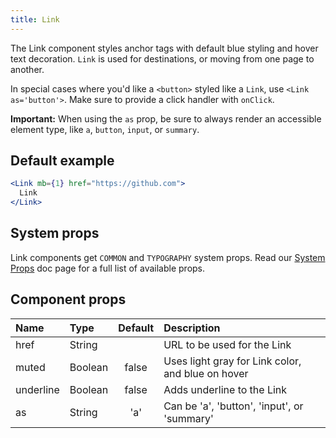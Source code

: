 ```yaml
---
title: Link
---
```


The Link component styles anchor tags with default blue styling and hover text decoration. `Link` is used for destinations, or moving from one page to another.

In special cases where you'd like a `<button>` styled like a `Link`, use `<Link as='button'>`. Make sure to provide a click handler with `onClick`.

**Important:** When using the `as` prop, be sure to always render an accessible element type, like `a`, `button`, `input`, or `summary`.

## Default example

```jsx live
<Link mb={1} href="https://github.com">
  Link
</Link>
```

## System props

Link components get `COMMON` and `TYPOGRAPHY` system props. Read our [System Props](/system-props) doc page for a full list of available props.

## Component props

| Name      | Type    | Default | Description                                       |
| :-------- | :------ | :-----: | :------------------------------------------------ |
| href      | String  |         | URL to be used for the Link                       |
| muted     | Boolean |  false  | Uses light gray for Link color, and blue on hover |
| underline | Boolean |  false  | Adds underline to the Link                        |
| as        | String  |   'a'   | Can be 'a', 'button', 'input', or 'summary'       |
